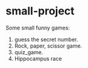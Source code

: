 # small-project
Some small funny games:
1. guess the secret number.
2. Rock, paper, scissor game.
3. quiz_game.
4. Hippocampus race